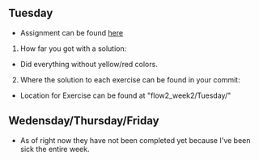 ##  Tuesday
- Assignment can be found [here](https://docs.google.com/document/d/1vl8J-PUiFIzUt6jCE9gGpiw5XvOW1L3FeouTiWemwt8/edit)
1. How far you got with a solution: 
- Did everything without yellow/red colors.
2. Where the solution to each exercise can be found in your commit:
- Location for Exercise can be found at "flow2_week2/Tuesday/"

## Wedensday/Thursday/Friday
- As of right now they have not been completed yet because I've been sick the entire week.

